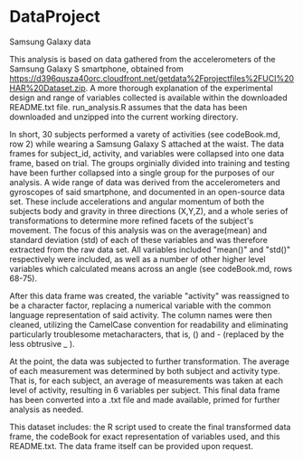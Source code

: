 DataProject
===========

Samsung Galaxy data 

This analysis is based on data gathered from the accelerometers of the Samsung Galaxy S smartphone, obtained from https://d396qusza40orc.cloudfront.net/getdata%2Fprojectfiles%2FUCI%20HAR%20Dataset.zip.  A more thorough explanation of the experimental design and range of variables collected is available within the downloaded README.txt file.  run_analysis.R assumes that the data has been downloaded and unzipped into the current working directory.

In short, 30 subjects performed a varety of activities (see codeBook.md, row 2) while wearing a Samsung Galaxy S attached at the waist. The data frames for subject_id, activity, and variables were collapsed into one data frame, based on trial. The groups orginially divided into training and testing have been further collapsed into a single group for the purposes of our analysis. A wide range of data was derived from the accelerometers and gyroscopes of said smartphone, and documented in an open-source data set.  These include accelerations and angular momentum of both the subjects body and gravity in three directions (X,Y,Z), and a whole series of transformations to determine more refined facets of the subject's movement.  The focus of this analysis was on the average(mean) and standard deviation (std) of each of these variables and was therefore extracted from the raw data set.  All variables included "mean()" and "std()" respectively were included, as well as a number of other higher level variables which calculated means across an angle (see codeBook.md, rows 68-75). 

After this data frame was created, the variable "activity" was reassigned to be a character factor, replacing a numerical variable with the common language representation of said activity.  The column names were then cleaned, utilizing the CamelCase convention for readability and eliminating particularly troublesome metacharacters, that is, () and - (replaced by the less obtrusive _ ).  

At the point, the data was subjected to further transformation.  The average of each measurement was determined by both subject and activity type.  That is, for each subject, an average of measurements was taken at each level of activity, resulting in 6 variables per subject.  This final data frame has been converted into a .txt file and made available, primed for further analysis as needed.

This dataset includes:  the R script used to create the final transformed data frame, the codeBook for exact representation of variables used, and this README.txt.  The data frame itself can be provided upon request.

  
